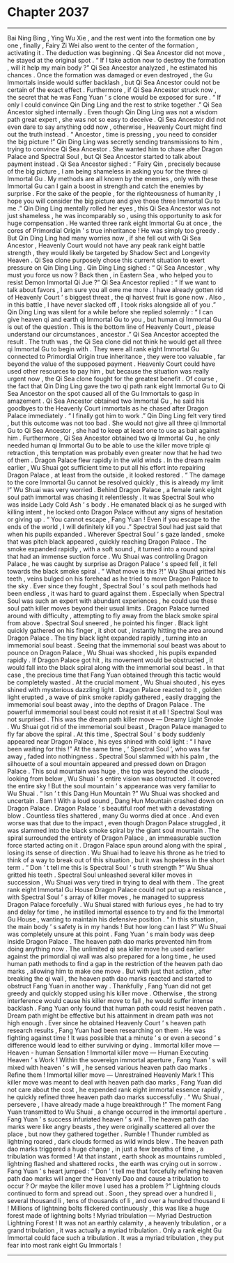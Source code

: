 
# Chapter 2037


---

Bai Ning Bing , Ying Wu Xie , and the rest went into the formation one by one , finally , Fairy Zi Wei also went to the center of the formation , activating it .
The deduction was beginning .
Qi Sea Ancestor did not move , he stayed at the original spot .
“ If I take action now to destroy the formation , will it help my main body ?” Qi Sea Ancestor analyzed , he estimated his chances .
Once the formation was damaged or even destroyed , the Gu Immortals inside would suffer backlash , but Qi Sea Ancestor could not be certain of the exact effect .
Furthermore , if Qi Sea Ancestor struck now , the secret that he was Fang Yuan ’ s clone would be exposed for sure .
“ If only I could convince Qin Ding Ling and the rest to strike together .” Qi Sea Ancestor sighed internally .
Even though Qin Ding Ling was not a wisdom path great expert , she was not so easy to deceive . Qi Sea Ancestor did not even dare to say anything odd now , otherwise , Heavenly Court might find out the truth instead .
“ Ancestor , time is pressing , you need to consider the big picture !” Qin Ding Ling was secretly sending transmissions to him , trying to convince Qi Sea Ancestor . She wanted him to chase after Dragon Palace and Spectral Soul , but Qi Sea Ancestor started to talk about payment instead .
Qi Sea Ancestor sighed : “ Fairy Qin , precisely because of the big picture , I am being shameless in asking you for the three qi Immortal Gu . My methods are all known by the enemies , only with these Immortal Gu can I gain a boost in strength and catch the enemies by surprise . For the sake of the people , for the righteousness of humanity , I hope you will consider the big picture and give those three Immortal Gu to me .”
Qin Ding Ling mentally rolled her eyes , this Qi Sea Ancestor was not just shameless , he was incomparably so , using this opportunity to ask for huge compensation . He wanted three rank eight Immortal Gu at once , the cores of Primordial Origin ’ s true inheritance ! He was simply too greedy .
But Qin Ding Ling had many worries now , if she fell out with Qi Sea Ancestor , Heavenly Court would not have any peak rank eight battle strength , they would likely be targeted by Shadow Sect and Longevity Heaven .
Qi Sea clone purposely chose this current situation to exert pressure on Qin Ding Ling .
Qin Ding Ling sighed : “ Qi Sea Ancestor , why must you force us now ? Back then , in Eastern Sea , who helped you to resist Demon Immortal Qi Jue ?”
Qi Sea Ancestor replied : “ If we want to talk about favors , I am sure you all owe me more . I have already gotten rid of Heavenly Court ’ s biggest threat , the qi harvest fruit is gone now . Also , in this battle , I have never slacked off , I took risks alongside all of you .”
Qin Ding Ling was silent for a while before she replied solemnly : “ I can give heaven qi and earth qi Immortal Gu to you , but human qi Immortal Gu is out of the question . This is the bottom line of Heavenly Court , please understand our circumstances , ancestor .”
Qi Sea Ancestor accepted the result .
The truth was , the Qi Sea clone did not think he would get all three qi Immortal Gu to begin with . They were all rank eight Immortal Gu connected to Primordial Origin true inheritance , they were too valuable , far beyond the value of the supposed payment . Heavenly Court could have used other resources to pay him , but because the situation was really urgent now , the Qi Sea clone fought for the greatest benefit .
Of course , the fact that Qin Ding Ling gave the two qi path rank eight Immortal Gu to Qi Sea Ancestor on the spot caused all of the Gu Immortals to gasp in amazement .
Qi Sea Ancestor obtained two Immortal Gu , he said his goodbyes to the Heavenly Court immortals as he chased after Dragon Palace immediately .
“ I finally got him to work .” Qin Ding Ling felt very tired , but this outcome was not too bad . She would not give all three qi Immortal Gu to Qi Sea Ancestor , she had to keep at least one to use as bait against him .
Furthermore , Qi Sea Ancestor obtained two qi Immortal Gu , he only needed human qi Immortal Gu to be able to use the killer move triple qi retraction , this temptation was probably even greater now that he had two of them .
Dragon Palace flew rapidly in the wild winds .
In the dream realm earlier , Wu Shuai got sufficient time to put all his effort into repairing Dragon Palace , at least from the outside , it looked restored .
“ The damage to the core Immortal Gu cannot be resolved quickly , this is already my limit !” Wu Shuai was very worried .
Behind Dragon Palace , a female rank eight soul path immortal was chasing it relentlessly .
It was Spectral Soul who was inside Lady Cold Ash ’ s body . He emanated black qi as he surged with killing intent , he locked onto Dragon Palace without any signs of hesitation or giving up .
“ You cannot escape , Fang Yuan ! Even if you escape to the ends of the world , I will definitely kill you .” Spectral Soul had just said that when his pupils expanded .
Wherever Spectral Soul ’ s gaze landed , smoke that was pitch black appeared , quickly reaching Dragon Palace .
The smoke expanded rapidly , with a soft sound , it turned into a round spiral that had an immense suction force .
Wu Shuai was controlling Dragon Palace , he was caught by surprise as Dragon Palace ’ s speed fell , it fell towards the black smoke spiral .
“ What move is this ?!” Wu Shuai gritted his teeth , veins bulged on his forehead as he tried to move Dragon Palace to the sky .
Ever since they fought , Spectral Soul ’ s soul path methods had been endless , it was hard to guard against them . Especially when Spectral Soul was such an expert with abundant experiences , he could use these soul path killer moves beyond their usual limits .
Dragon Palace turned around with difficulty , attempting to fly away from the black smoke spiral from above .
Spectral Soul sneered , he pointed his finger . Black light quickly gathered on his finger , it shot out , instantly hitting the area around Dragon Palace .
The tiny black light expanded rapidly , turning into an immemorial soul beast .
Seeing that the immemorial soul beast was about to pounce on Dragon Palace , Wu Shuai was shocked , his pupils expanded rapidly .
If Dragon Palace got hit , its movement would be obstructed , it would fall into the black spiral along with the immemorial soul beast . In that case , the precious time that Fang Yuan obtained through this tactic would be completely wasted .
At the crucial moment , Wu Shuai shouted , his eyes shined with mysterious dazzling light .
Dragon Palace reacted to it , golden light erupted , a wave of pink smoke rapidly gathered , easily dragging the immemorial soul beast away , into the depths of Dragon Palace . The powerful immemorial soul beast could not resist it at all !
Spectral Soul was not surprised .
This was the dream path killer move — Dreamy Light Smoke .
Wu Shuai got rid of the immemorial soul beast , Dragon Palace managed to fly far above the spiral .
At this time , Spectral Soul ’ s body suddenly appeared near Dragon Palace , his eyes shined with cold light : “ I have been waiting for this !”
At the same time , ‘ Spectral Soul ’, who was far away , faded into nothingness .
Spectral Soul slammed with his palm , the silhouette of a soul mountain appeared and pressed down on Dragon Palace .
This soul mountain was huge , the top was beyond the clouds , looking from below , Wu Shuai ’ s entire vision was obstructed .
It covered the entire sky !
But the soul mountain ’ s appearance was very familiar to Wu Shuai .
“ Isn ’ t this Dang Hun Mountain ?” Wu Shuai was shocked and uncertain .
Bam !
With a loud sound , Dang Hun Mountain crashed down on Dragon Palace .
Dragon Palace ’ s beautiful roof met with a devastating blow . Countless tiles shattered , many Gu worms died at once .
And even worse was that due to the impact , even though Dragon Palace struggled , it was slammed into the black smoke spiral by the giant soul mountain .
The spiral surrounded the entirety of Dragon Palace , an immeasurable suction force started acting on it .
Dragon Palace spun around along with the spiral , losing its sense of direction . Wu Shuai had to leave his throne as he tried to think of a way to break out of this situation , but it was hopeless in the short term .
“ Don ’ t tell me this is Spectral Soul ’ s truth strength ?” Wu Shuai gritted his teeth .
Spectral Soul unleashed several killer moves in succession , Wu Shuai was very tired in trying to deal with them . The great rank eight Immortal Gu House Dragon Palace could not put up a resistance , with Spectral Soul ’ s array of killer moves , he managed to suppress Dragon Palace forcefully .
Wu Shuai stared with furious eyes , he had to try and delay for time , he instilled immortal essence to try and fix the Immortal Gu House , wanting to maintain his defensive position .
“ In this situation , the main body ’ s safety is in my hands ! But how long can I last ?” Wu Shuai was completely unsure at this point .
Fang Yuan ’ s main body was deep inside Dragon Palace .
The heaven path dao marks prevented him from doing anything now . The unlimited qi sea killer move he used earlier against the primordial qi wall was also prepared for a long time , he used human path methods to find a gap in the restriction of the heaven path dao marks , allowing him to make one move .
But with just that action , after breaking the qi wall , the heaven path dao marks reacted and started to obstruct Fang Yuan in another way .
Thankfully , Fang Yuan did not get greedy and quickly stopped using his killer move . Otherwise , the strong interference would cause his killer move to fail , he would suffer intense backlash .
Fang Yuan only found that human path could resist heaven path . Dream path might be effective but his attainment in dream path was not high enough .
Ever since he obtained Heavenly Court ’ s heaven path research results , Fang Yuan had been researching on them .
He was fighting against time !
It was possible that a minute ’ s or even a second ’ s difference would lead to either surviving or dying .
Immortal killer move — Heaven - human Sensation !
Immortal killer move — Human Executing Heaven ’ s Work !
Within the sovereign immortal aperture , Fang Yuan ’ s will mixed with heaven ’ s will , he sensed various heaven path dao marks .
Refine them !
Immortal killer move — Unrestrained Heavenly Mark !
This killer move was meant to deal with heaven path dao marks , Fang Yuan did not care about the cost , he expended rank eight immortal essence rapidly , he quickly refined three heaven path dao marks successfully .
“ Wu Shuai , persevere , I have already made a huge breakthrough !” The moment Fang Yuan transmitted to Wu Shuai , a change occurred in the immortal aperture .
Fang Yuan ’ s success infuriated heaven ’ s will .
The heaven path dao marks were like angry beasts , they were originally scattered all over the place , but now they gathered together .
Rumble !
Thunder rumbled as lightning roared , dark clouds formed as wild winds blew .
The heaven path dao marks triggered a huge change , in just a few breaths of time , a tribulation was formed !
At that instant , earth shook as mountains rumbled , lightning flashed and shattered rocks , the earth was crying out in sorrow .
Fang Yuan ’ s heart jumped : “ Don ’ t tell me that forcefully refining heaven path dao marks will anger the Heavenly Dao and cause a tribulation to occur ? Or maybe the killer move I used has a problem ?”
Lightning clouds continued to form and spread out . Soon , they spread over a hundred li , several thousand li , tens of thousands of li , and over a hundred thousand li !
Millions of lightning bolts flickered continuously , this was like a huge forest made of lightning bolts !
Myriad tribulation — Myriad Destruction Lightning Forest !
It was not an earthly calamity , a heavenly tribulation , or a grand tribulation , it was actually a myriad tribulation .
Only a rank eight Gu Immortal could face such a tribulation .
It was a myriad tribulation , they put fear into most rank eight Gu Immortals !

---

